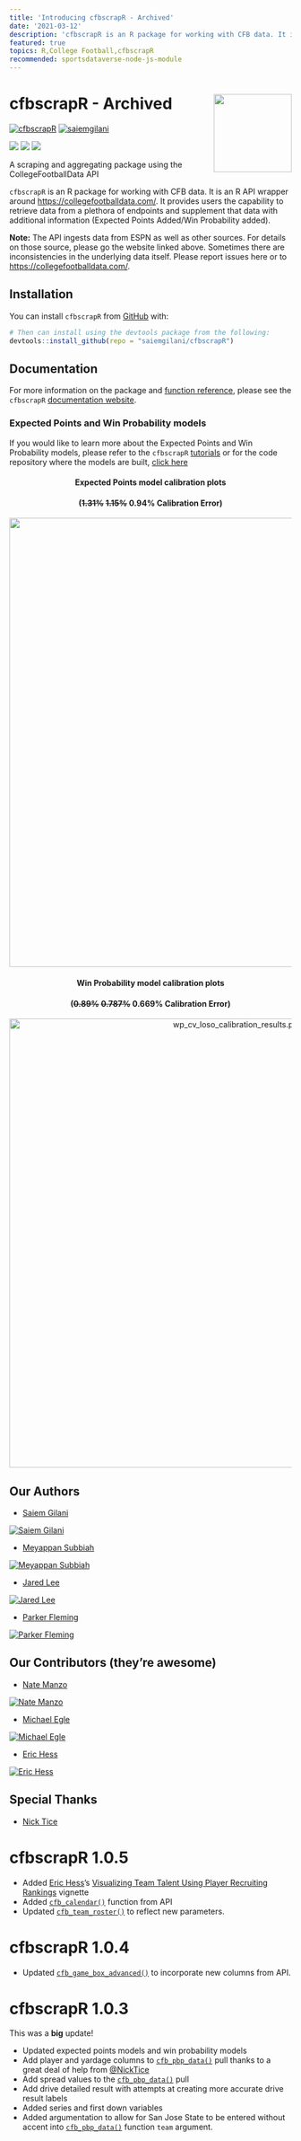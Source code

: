 ```yaml
---
title: 'Introducing cfbscrapR - Archived'
date: '2021-03-12'
description: 'cfbscrapR is an R package for working with CFB data. It is an R API wrapper around https://collegefootballdata.com/. It provides users the capability to retrieve data from a plethora of endpoints and supplement that data with additional information (Expected Points Added/Win Probability added).'
featured: true
topics: R,College Football,cfbscrapR
recommended: sportsdataverse-node-js-module
---
```

# cfbscrapR - Archived <a href='http://saiemgilani.github.io/cfbscrapR'><img src='https://saiemgilani.github.io/cfbscrapR/reference/figures/logo.png' align="right" height="139" /></a>

<p align="left"> <a href="https://twitter.com/cfbscrapR" target="blank"><img src="https://img.shields.io/twitter/follow/cfbscrapR?logo=twitter&style=for-the-badge" alt="cfbscrapR" /></a> <a href="https://twitter.com/saiemgilani" target="blank"><img src="https://img.shields.io/twitter/follow/saiemgilani?logo=twitter&style=for-the-badge" alt="saiemgilani" /></a> </p>
<a href="https://www.linkedin.com/in/saiem-gilani/"><img src="https://img.shields.io/badge/LinkedIn-0077B5?style=for-the-badge&logo=linkedin&logoColor=white" /><a> <a href="https://github.com/saiemgilani"><img src="https://img.shields.io/badge/GitHub-100000?style=for-the-badge&logo=github&logoColor=white" /><a> <a href="https://www.patreon.com/join/sportsdataverse?"><img src="https://img.shields.io/badge/Patreon-F96854?style=for-the-badge&logo=patreon&logoColor=white" /><a>

A scraping and aggregating package using the CollegeFootballData API

`cfbscrapR` is an R package for working with CFB data. It is an R API
wrapper around <https://collegefootballdata.com/>. It provides users the
capability to retrieve data from a plethora of endpoints and supplement
that data with additional information (Expected Points Added/Win
Probability added).

**Note:** The API ingests data from ESPN as well as other sources. For
details on those source, please go the website linked above. Sometimes
there are inconsistencies in the underlying data itself. Please report
issues here or to <https://collegefootballdata.com/>.

## **Installation**

You can install `cfbscrapR` from
[GitHub](https://github.com/saiemgilani/cfbscrapR) with:

```r
# Then can install using the devtools package from the following:
devtools::install_github(repo = "saiemgilani/cfbscrapR")
```

## **Documentation**

For more information on the package and [function
reference](https://saiemgilani.github.io/cfbscrapR/reference/index.html),
please see the `cfbscrapR` [documentation website](https://saiemgilani.github.io/cfbscrapR/).

### **Expected Points and Win Probability models**

If you would like to learn more about the Expected Points and Win
Probability models, please refer to the `cfbscrapR`
[tutorials](https://saiemgilani.github.io/cfbscrapR/articles/index.html)
or for the code repository where the models are built, [click
here](https://github.com/meysubb/cfbscrapR-MISC)

<center>

#### **Expected Points model calibration plots**

#### (~~1.31%~~ ~~1.15%~~ 0.94% Calibration Error)

<a href='http://saiemgilani.github.io/cfbscrapR'>
<img src='/images/cfb_ep_fg_model.png' align="right" width="800" />
</a><br clear="all" />
</center>

<center>

#### **Win Probability model calibration plots**

#### (~~0.89%~~ ~~0.787%~~ 0.669% Calibration Error)

<a href='http://saiemgilani.github.io/cfbscrapR'>
<img src="/images/cfb_win_prob_model.png" alt="wp_cv_loso_calibration_results.png" width="800"/>
</a><br clear="all" />
</center>

## **Our Authors**

  - [Saiem Gilani](https://twitter.com/saiemgilani) 
  
  <a href="https://twitter.com/saiemgilani" target="blank"><img src="https://img.shields.io/twitter/follow/saiemgilani?logo=twitter&style=for-the-badge" alt="Saiem Gilani" /></a>

  - [Meyappan Subbiah](https://twitter.com/msubbaiah1) 

  <a href="https://twitter.com/msubbaiah1" target="blank"><img src="https://img.shields.io/twitter/follow/msubbaiah1?logo=twitter&style=for-the-badge" alt="Meyappan Subbiah" /></a>

  - [Jared Lee](https://twitter.com/JaredDLee) 

  <a href="https://twitter.com/JaredDLee" target="blank"><img src="https://img.shields.io/twitter/follow/JaredDLee?logo=twitter&style=for-the-badge" alt="Jared Lee" /></a>

  - [Parker Fleming](https://twitter.com/statsowar)

  <a href="https://twitter.com/statsowar" target="blank"><img src="https://img.shields.io/twitter/follow/statsowar?logo=twitter&style=for-the-badge" alt="Parker Fleming" /></a>

## **Our Contributors (they’re awesome)**

  - [Nate Manzo](https://twitter.com/cfbnate)

  <a href="https://twitter.com/cfbnate" target="blank"><img src="https://img.shields.io/twitter/follow/cfbnate?logo=twitter&style=for-the-badge" alt="Nate Manzo" /></a>

  - [Michael Egle](https://twitter.com/deceptivespeed_) 

  <a href="https://twitter.com/deceptivespeed_" target="blank"><img src="https://img.shields.io/twitter/follow/deceptivespeed_?logo=twitter&style=for-the-badge" alt="Michael Egle" /></a>

  - [Eric Hess](https://twitter.com/arbitanalytics)  

  <a href="https://twitter.com/arbitanalytics" target="blank"><img src="https://img.shields.io/twitter/follow/arbitanalytics?logo=twitter&style=for-the-badge" alt="Eric Hess" /></a>


## **Special Thanks**

  - [Nick Tice](https://github.com/NickTice)


# **cfbscrapR 1.0.5**

  - Added [Eric Hess](https://twitter.com/arbitanalytics)’s [Visualizing
    Team Talent Using Player Recruiting
    Rankings](https://saiemgilani.github.io/cfbscrapR/articles/nth-rated-recruit.html)
    vignette
  - Added
    [`cfb_calendar()`](https://saiemgilani.github.io/cfbscrapR/reference/cfb_calendar.html)
    function from API
  - Updated
    [`cfb_team_roster()`](https://saiemgilani.github.io/cfbscrapR/reference/cfb_team_roster.html)
    to reflect new parameters.

# **cfbscrapR 1.0.4**

  - Updated
    [`cfb_game_box_advanced()`](https://saiemgilani.github.io/cfbscrapR/reference/cfb_game_box_advanced.html)
    to incorporate new columns from API.

# **cfbscrapR 1.0.3**

This was a **big** update\!

  - Updated expected points models and win probability models
  - Add player and yardage columns to
    [`cfb_pbp_data()`](https://saiemgilani.github.io/cfbscrapR/reference/cfb_pbp_data.html)
    pull thanks to a great deal of help from
    [@NickTice](https://github.com/NickTice)
  - Add spread values to the
    [`cfb_pbp_data()`](https://saiemgilani.github.io/cfbscrapR/reference/cfb_pbp_data.html)
    pull
  - Add drive detailed result with attempts at creating more accurate
    drive result labels
  - Added series and first down variables
  - Added argumentation to allow for San Jose State to be entered
    without accent into
    [`cfb_pbp_data()`](https://saiemgilani.github.io/cfbscrapR/reference/cfb_pbp_data.html)
    function `team` argument.
